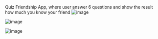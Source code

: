 Quiz Friendship App, where user answer 6 questions and show the result how much you know your friend
![image](https://github.com/AimenAlamin/Flutter_QuizFriendship_App/assets/154593969/a4edee57-2ca9-4bd3-8226-c8f90b7a6b69)

![image](https://github.com/AimenAlamin/Flutter_QuizFriendship_App/assets/154593969/904a544d-10ec-4c1c-a5a9-8d77821097b8)

![image](https://github.com/AimenAlamin/Flutter_QuizFriendship_App/assets/154593969/030b930c-42cb-47d6-918a-50ac12ed16fc)


